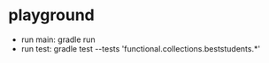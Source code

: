 # playground

- run main:
gradle run
- run test:
   gradle test --tests 'functional.collections.beststudents.*'
